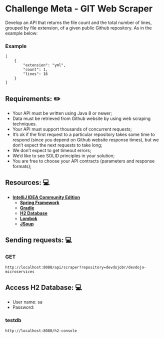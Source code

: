 # Challenge Meta - GIT Web Scraper

Develop an API that returns the file count and the total number of lines, grouped by file extension, of a given public Github repository. As in the example below:

### Example
```
[
    {
        "extension": "yml",
        "count": 1,
        "lines": 16
    }
]
```

## Requirements: :pencil2:

- Your API must be written using Java 8 or newer;
- Data must be retrieved from Github website by using web scraping techniques.
- Your API must support thousands of concurrent requests;
- It’s ok if the first request to a particular repository takes some time to respond (since you depend on Github website response times), but we don’t expect the next requests to take long;
- We don’t expect to get timeout errors;
- We’d like to see SOLID principles in your solution;
- You are free to choose your API contracts (parameters and response formats);

## Resources: :computer:

- **[IntelliJ IDEA Community Edition](https://www.jetbrains.com/pt-br/idea/download/#section=windows)**
    - **[Spring Framework](https://spring.io/projects/spring-framework)**
    - **[Gradle](https://gradle.org/)**
    - **[H2 Database](http://h2database.com/html/main.html)**
    - **[Lombok](https://projectlombok.org/)**
    - **[JSoup](https://jsoup.org/)**

## Sending requests: :computer:

###  GET
```
http://localhost:8080/api/scraper?repository=devdojobr/devdojo-microservices
```

## Access H2 Database: :computer:

- User name: sa
- Password: 

### testdb
```
http://localhost:8080/h2-console
```

